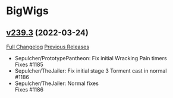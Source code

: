# BigWigs

## [v239.3](https://github.com/BigWigsMods/BigWigs/tree/v239.3) (2022-03-24)
[Full Changelog](https://github.com/BigWigsMods/BigWigs/compare/v239.2...v239.3) [Previous Releases](https://github.com/BigWigsMods/BigWigs/releases)

- Sepulcher/PrototypePantheon: Fix initial Wracking Pain timers  
    Fixes #1185  
- Sepulcher/TheJailer: Fix initial stage 3 Torment cast in normal  
    #1186  
- Sepulcher/TheJailer: Normal fixes  
    Fixes #1186  
